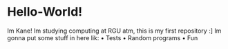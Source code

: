 # Hello-World!
Im Kane! Im studying computing at RGU atm, this is my first repository :]
Im gonna put some stuff in here lik:
  • Tests
  • Random programs
  • Fun

